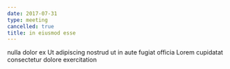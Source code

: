 ```yaml
---
date: 2017-07-31
type: meeting
cancelled: true
title: in eiusmod esse
---
```

nulla dolor ex Ut adipiscing nostrud ut in aute fugiat officia Lorem cupidatat consectetur dolore exercitation